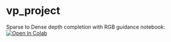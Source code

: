 # vp_project
Sparse to Dense depth completion with RGB guidance
notebook: [![Open In Colab](https://colab.research.google.com/assets/colab-badge.svg)](
https://colab.research.google.com/github/fabioscap/vp_project/blob/master/test.ipynb)
